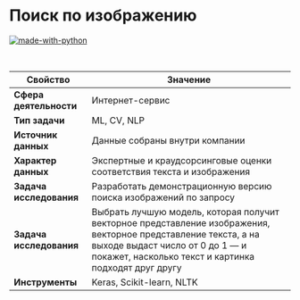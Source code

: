 # Поиск по изображению

[![made-with-python](https://img.shields.io/badge/Made%20with-Python-1f425f.svg)](https://www.python.org/)

<br>

Свойство | Значение
-|-
**Сфера деятельности** | Интернет-сервис
**Тип задачи** | ML, CV, NLP
**Источник данных** | Данные собраны внутри компании
**Характер данных** | Экспертные и краудсорсинговые оценки соответствия текста и изображения
**Задача исследования** | Разработать демонстрационную версию поиска изображений по запросу
**Задача исследования** | Выбрать лучшую  модель, которая получит векторное представление изображения, векторное представление текста, а на выходе выдаст число от 0 до 1 — и покажет, насколько текст и картинка подходят друг другу
**Инструменты** | Keras, Scikit-learn, NLTK